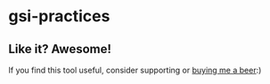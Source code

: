 # gsi-practices

## Like it? Awesome!
If you find this tool useful, consider supporting or [buying me a beer](https://www.paypal.me/garciparedes/2):)
